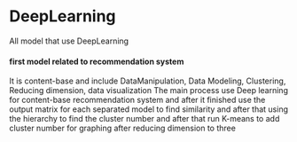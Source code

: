 # DeepLearning
All model that use DeepLearning

#### first model related to recommendation system
  It is content-base and include DataManipulation, Data Modeling, Clustering, Reducing dimension, data visualization
  The main process use Deep learning for content-base recommendation system and after it finished use the output matrix for each separated model to find similarity and after that using the hierarchy to find the cluster number and after that run K-means to add cluster number for graphing after reducing dimension to three
